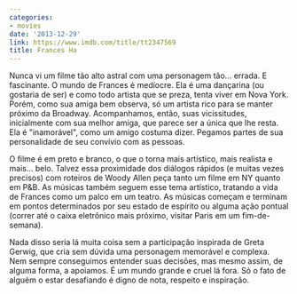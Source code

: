 ```yaml
---
categories:
- movies
date: '2013-12-29'
link: https://www.imdb.com/title/tt2347569
title: Frances Ha
---
```


Nunca vi um filme tão alto astral com uma personagem tão... errada. E fascinante. O mundo de Frances é medíocre. Ela é uma dançarina (ou gostaria de ser) e como todo artista que se preza, tenta viver em Nova York. Porém, como sua amiga bem observa, só um artista rico para se manter próximo da Broadway. Acompanhamos, então, suas vicissitudes, inicialmente com sua melhor amiga, que parece ser a única que lhe resta. Ela é "inamorável", como um amigo costuma dizer. Pegamos partes de sua personalidade de seu convívio com as pessoas.

O filme é em preto e branco, o que o torna mais artístico, mais realista e mais... belo. Talvez essa proximidade dos diálogos rápidos (e muitas vezes precisos) com roteiros de Woody Allen peça tanto um filme em NY quanto em P&B. As músicas também seguem esse tema artístico, tratando a vida de Frances como um palco em um teatro. As músicas começam e terminam em pontos determinados por seu estado de espírito ou alguma ação pontual (correr até o caixa eletrônico mais próximo, visitar Paris em um fim-de-semana).

Nada disso seria lá muita coisa sem a participação inspirada de Greta Gerwig, que cria sem dúvida uma personagem memorável e complexa. Nem sempre conseguimos entender suas decisões, mas mesmo assim, de alguma forma, a apoiamos. É um mundo grande e cruel lá fora. Só o fato de alguém o estar desafiando é digno de nota, respeito e inspiração.